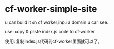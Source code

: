 # cf-worker-simple-site
u can build it on cf worker,inpu a domain u can see..

use:
copy & paste  index.js code to cf-worker

使用:
复制index.js代码到cf-worker里面就可以了。

